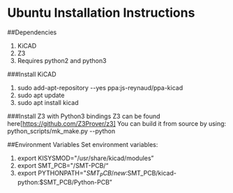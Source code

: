 # Ubuntu Installation Instructions
##Dependencies
1. KiCAD
2. Z3
3. Requires python2 and python3

###Install KiCAD
1. sudo add-apt-repository --yes ppa:js-reynaud/ppa-kicad
2. sudo apt update
3. sudo apt install kicad

###Install Z3 with Python3 bindings
Z3 can be found here[https://github.com/Z3Prover/z3]
You can build it from source by using:
python_scripts/mk_make.py --python

##Environment Variables
Set environment variables:
1. export KISYSMOD="/usr/share/kicad/modules”
2. export SMT_PCB="<your path>/SMT-PCB/“
3. export PYTHONPATH="$SMT_PCB/new:$SMT_PCB/kicad-python:$SMT_PCB/Python-PCB”
